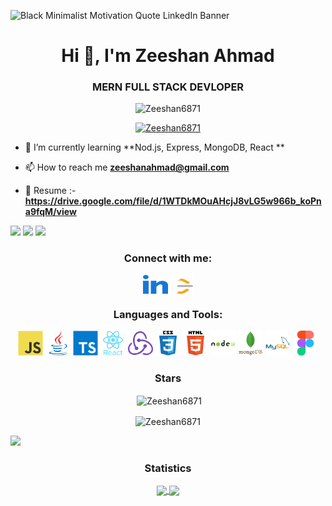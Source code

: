 
![Black Minimalist Motivation Quote LinkedIn Banner](https://github.com/Zeeshan6871/Zeeshan6871/assets/154689762/c605466c-6176-4ca5-9883-06e423cf0f5b)

<h1 align="center">Hi 👋, I'm Zeeshan Ahmad</h1>
<h3 align="center">MERN FULL STACK DEVLOPER</h3>
<p align="center"> <img src="https://komarev.com/ghpvc/?username=Zeeshan6871&label=Profile%20views&color=0e75b6&style=flat" alt="Zeeshan6871" /> </p>

<p align="center"> <a href="https://github.com/ryo-ma/github-profile-trophy"><img src="https://github-profile-trophy.vercel.app/?username=Zeeshan6871&theme=" alt="Zeeshan6871" /></a> </p>

- 🌱 I’m currently learning **Nod.js, Express, MongoDB, React **

- 📫 How to reach me **zeeshanahmad@gmail.com**
- 📄 Resume :-  **https://drive.google.com/file/d/1WTDkMOuAHcjJ8vLG5w966b_koPna9fqM/view**

<div> <a href="https://www.linkedin.com/in/http://www.linkedin.com/in/zeeshan-ahmad6393" target="_blank"><img src="https://img.shields.io/badge/LinkedIn-0077B5?style=for-the-badge&logo=linkedin&logoColor=white" target="_blank"></a>
<a href="https://github.com/Zeeshan6871" target="_blank"><img src="https://img.shields.io/badge/GitHub-100000?style=for-the-badge&logo=github&logoColor=white" target="_blank"></a>
<a href = "mailto:zeeshanahmad@gmail.com"><img src="https://img.shields.io/badge/-Gmail-%23333?style=for-the-badge&logo=gmail&logoColor=white" target="_blank"></a>
</div><h3 align="center">Connect with me:</h3>
<p align="center">
<a href="https://linkedin.com/in/http://www.linkedin.com/in/zeeshan-ahmad6393" target="blank"><img align="center" src="https://raw.githubusercontent.com/teamedwardforever/Readme-Generator/71f25dd8b98329b168142a6b782a107b75eab178/svg/Social/linked-in-alt.svg" alt="http://www.linkedin.com/in/zeeshan-ahmad6393" height="30" width="40" /></a><a href="https://www.leetcode.com/https://leetcode.com/u/zeeshanahmad6871/" target="blank"><img align="center" src="https://raw.githubusercontent.com/teamedwardforever/Readme-Generator/71f25dd8b98329b168142a6b782a107b75eab178/svg/Social/leet-code.svg" alt="https://leetcode.com/u/zeeshanahmad6871/" height="30" width="40" /></a></p>

<h3 align="center">Languages and Tools:</h3>
<div align="center" width="100vw">
<img src="https://raw.githubusercontent.com/teamedwardforever/Readme-Generator/71f25dd8b98329b168142a6b782a107b75eab178/svg/Skills/Languages/javascript-original.svg" alt="Javascript" width="40" height="40"/>
<img src="https://raw.githubusercontent.com/teamedwardforever/Readme-Generator/71f25dd8b98329b168142a6b782a107b75eab178/svg/Skills/Languages/java-original.svg" alt="Java" width="40" height="40"/>
<img src="https://raw.githubusercontent.com/teamedwardforever/Readme-Generator/71f25dd8b98329b168142a6b782a107b75eab178/svg/Skills/Languages/typescript-original.svg" alt="Typescript" width="40" height="40"/>
<img src="https://raw.githubusercontent.com/teamedwardforever/Readme-Generator/71f25dd8b98329b168142a6b782a107b75eab178/svg/Skills/Frontend/react-original-wordmark.svg" alt="React" width="40" height="40"/>
<img src="https://raw.githubusercontent.com/teamedwardforever/Readme-Generator/71f25dd8b98329b168142a6b782a107b75eab178/svg/Skills/Frontend/redux-original.svg" alt="Redux" width="40" height="40"/>
<img src="https://raw.githubusercontent.com/teamedwardforever/Readme-Generator/71f25dd8b98329b168142a6b782a107b75eab178/svg/Skills/Frontend/css3-original-wordmark.svg" alt="Css" width="40" height="40"/>
<img src="https://raw.githubusercontent.com/teamedwardforever/Readme-Generator/71f25dd8b98329b168142a6b782a107b75eab178/svg/Skills/Frontend/html5-original-wordmark.svg" alt="HTML" width="40" height="40"/>
<img src="https://raw.githubusercontent.com/teamedwardforever/Readme-Generator/71f25dd8b98329b168142a6b782a107b75eab178/svg/Skills/Backend/nodejs-original-wordmark.svg" alt="NodeJs" width="40" height="40"/>
<img src="https://raw.githubusercontent.com/teamedwardforever/Readme-Generator/71f25dd8b98329b168142a6b782a107b75eab178/svg/Skills/Database/mongodb-original-wordmark.svg" alt="Mongodb" width="40" height="40"/>
<img src="https://raw.githubusercontent.com/teamedwardforever/Readme-Generator/71f25dd8b98329b168142a6b782a107b75eab178/svg/Skills/Database/mysql-original-wordmark.svg" alt="Mysql" width="40" height="40"/>
<img src="https://raw.githubusercontent.com/teamedwardforever/Readme-Generator/71f25dd8b98329b168142a6b782a107b75eab178/svg/Skills/Software/figma-icon.svg" alt="Figma" width="40" height="40"/>
</div>

<h3 align="center">Stars</h3>
<p align="center">&nbsp;<img align="center" height="180em" src="https://github-readme-stats.vercel.app/api?username=Zeeshan6871&show_icons=true&locale=en&theme=dark" alt="Zeeshan6871" /></p>

<p align="center"><img align="center" height="180em" src="https://github-readme-streak-stats.herokuapp.com/?user=Zeeshan6871&theme=dark" alt="Zeeshan6871" /></p>

<img src="https://user-images.githubusercontent.com/73097560/115834477-dbab4500-a447-11eb-908a-139a6edaec5c.gif"><h3 align="center">Statistics</h3>
<div align="center">
<a href="https://github.com/Zeeshan6871">
<img align="center" src="http://github-profile-summary-cards.vercel.app/api/cards/stats?username=Zeeshan6871&theme=react" height="180em" />
<img align="center" src="http://github-profile-summary-cards.vercel.app/api/cards/most-commit-language?username=Zeeshan6871&theme=react" height="180em" />
</div>
